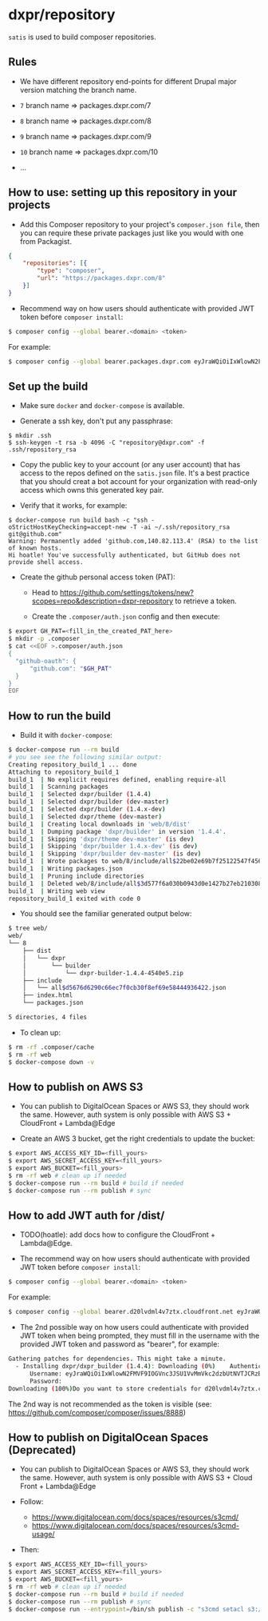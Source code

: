 # dxpr/repository

`satis` is used to build composer repositories.

## Rules

- We have different repository end-points for different Drupal major version matching the branch name.

- `7` branch name  => packages.dxpr.com/7
- `8` branch name  => packages.dxpr.com/8
- `9` branch name  => packages.dxpr.com/9
- `10` branch name => packages.dxpr.com/10
- ...

## How to use: setting up this repository in your projects

- Add this Composer repository to your project's `composer.json file`, then you can require these
private packages just like you would with one from Packagist.

```json
{
    "repositories": [{
        "type": "composer",
        "url": "https://packages.dxpr.com/8"
    }]
}
```

- Recommend way on how users should authenticate with provided JWT token before `composer install`:

```bash
$ composer config --global bearer.<domain> <token>
```

For example:

```bash
$ composer config --global bearer.packages.dxpr.com eyJraWQiOiIxWlowN2FMVF9IOGVnc3JSU1VvMmVkc2dzbUtNVTJCRzBhSmZGZFNiWF9VIiwiYWxnIjoiUFMyNTYifQ.eyJpc3MiOiJodHRwczovL2R4cHIuY29tIiwic3ViIjoidXNlci1pZCIsImF1ZCI6Imh0dHBzOi8vcGFja2FnZXMuZHhwci5jb20iLCJzY29wZSI6Ijg6ZHhwci9keHByX2J1aWxkZXI6KiA5OmR4cHIvZHhwcl9idWlsZGVyOioiLCJpYXQiOjE1ODg2MTMwNzB9.YPrGULY4TUm8Ck6CXU1ydG4Lfo9nnJO0ZutPz1c7W5ZB_R99EY4oT3oOsLKf4wVwxJ8Bw03antUM89ORm1qoTd-JMS10uw1loHzIiOwNFhdwCtPiExXJsg84UxRwAhx71XoDG0iKiPdqGSVLxVaRjF-DJQ9aGnDkyPwybfCcQdRt6xy4qZqruJ0A5HSVhxKRPjGUlb3gK2bc_cEdWr0KcSjjh4LSmYrtmZ3UIgW3Af0mQSKfHSyQsLRqkWJRrW6lk5foJZc-wQ48NBhq8FSP9Eg87INwW-Tom8irWKQp86tz4VHjnfgWIyYMjv-epxQ7BVd7Jy1s8L3qbcwz3hUlDQ
```


## Set up the build

- Make sure `docker` and `docker-compose` is available.

- Generate a ssh key, don't put any passphrase:

```
$ mkdir .ssh
$ ssh-keygen -t rsa -b 4096 -C "repository@dxpr.com" -f .ssh/repository_rsa
```

- Copy the public key to your account (or any user account) that has access to the repos defined on the
  `satis.json` file. It's a best practice that you should creat a bot account for your organization
  with read-only access which owns this generated key pair.


- Verify that it works, for example:

```
$ docker-compose run build bash -c "ssh -oStrictHostKeyChecking=accept-new -T -ai ~/.ssh/repository_rsa git@github.com"
Warning: Permanently added 'github.com,140.82.113.4' (RSA) to the list of known hosts.
Hi hoatle! You've successfully authenticated, but GitHub does not provide shell access.
```

- Create the github personal access token (PAT):

  + Head to https://github.com/settings/tokens/new?scopes=repo&description=dxpr-repository
    to retrieve a token.

  + Create the `.composer/auth.json` config and then execute:

```bash
$ export GH_PAT=<fill_in_the_created_PAT_here>
$ mkdir -p .composer
$ cat <<EOF >.composer/auth.json
{
  "github-oauth": {
      "github.com": "$GH_PAT"
  }
}
EOF
```

## How to run the build


- Build it with `docker-compose`:

```bash
$ docker-compose run --rm build
# you see see the following similar output:
Creating repository_build_1 ... done
Attaching to repository_build_1
build_1  | No explicit requires defined, enabling require-all
build_1  | Scanning packages
build_1  | Selected dxpr/builder (1.4.4)
build_1  | Selected dxpr/builder (dev-master)
build_1  | Selected dxpr/builder (1.4.x-dev)
build_1  | Selected dxpr/theme (dev-master)
build_1  | Creating local downloads in 'web/8/dist'
build_1  | Dumping package 'dxpr/builder' in version '1.4.4'.
build_1  | Skipping 'dxpr/theme dev-master' (is dev)
build_1  | Skipping 'dxpr/builder 1.4.x-dev' (is dev)
build_1  | Skipping 'dxpr/builder dev-master' (is dev)
build_1  | Wrote packages to web/8/include/all$22be02e69b7f25122547f4569f4a2b6599bb50f7.json
build_1  | Writing packages.json
build_1  | Pruning include directories
build_1  | Deleted web/8/include/all$3d577f6a030b0943d0e1427b27eb210308cb5869.json
build_1  | Writing web view
repository_build_1 exited with code 0
```

- You should see the familiar generated output below:

```bash
$ tree web/
web/
└── 8
    ├── dist
    │   └── dxpr
    │       └── builder
    │           └── dxpr-builder-1.4.4-4540e5.zip
    ├── include
    │   └── all$d5676d6290c66ec7f0cb30f8ef69e58444936422.json
    ├── index.html
    └── packages.json

5 directories, 4 files
```

- To clean up:

```bash
$ rm -rf .composer/cache
$ rm -rf web
$ docker-compose down -v
```

## How to publish on AWS S3

- You can publish to DigitalOcean Spaces or AWS S3, they should work the same. However, auth system
  is only possible with AWS S3 + CloudFront + Lambda@Edge

- Create an AWS 3 bucket, get the right credentials to update the bucket:

```bash
$ export AWS_ACCESS_KEY_ID=<fill_yours>
$ export AWS_SECRET_ACCESS_KEY=<fill_yours>
$ export AWS_BUCKET=<fill_yours>
$ rm -rf web # clean up if needed
$ docker-compose run --rm build # build if needed
$ docker-compose run --rm publish # sync
```

## How to add JWT auth for /dist/

- TODO(hoatle): add docs how to configure the CloudFront + Lambda@Edge.

- The recommend way on how users should authenticate with provided JWT token before `composer install`:

```bash
$ composer config --global bearer.<domain> <token>
```

For example:

```bash
$ composer config --global bearer.d20lvdml4v7ztx.cloudfront.net eyJraWQiOiIxWlowN2FMVF9IOGVnc3JSU1VvMmVkc2dzbUtNVTJCRzBhSmZGZFNiWF9VIiwiYWxnIjoiUFMyNTYifQ.eyJpc3MiOiJodHRwczovL2R4cHIuY29tIiwic3ViIjoidXNlci1pZCIsImF1ZCI6Imh0dHBzOi8vcGFja2FnZXMuZHhwci5jb20iLCJzY29wZSI6Ijg6ZHhwci9keHByX2J1aWxkZXI6KiA5OmR4cHIvZHhwcl9idWlsZGVyOioiLCJpYXQiOjE1ODg2MTMwNzB9.YPrGULY4TUm8Ck6CXU1ydG4Lfo9nnJO0ZutPz1c7W5ZB_R99EY4oT3oOsLKf4wVwxJ8Bw03antUM89ORm1qoTd-JMS10uw1loHzIiOwNFhdwCtPiExXJsg84UxRwAhx71XoDG0iKiPdqGSVLxVaRjF-DJQ9aGnDkyPwybfCcQdRt6xy4qZqruJ0A5HSVhxKRPjGUlb3gK2bc_cEdWr0KcSjjh4LSmYrtmZ3UIgW3Af0mQSKfHSyQsLRqkWJRrW6lk5foJZc-wQ48NBhq8FSP9Eg87INwW-Tom8irWKQp86tz4VHjnfgWIyYMjv-epxQ7BVd7Jy1s8L3qbcwz3hUlDQ
```

- The 2nd possible way on how users could authenticate with provided JWT token when being prompted, they
  must fill in the username with the provided JWT token and password as "bearer", for example:

```bash
Gathering patches for dependencies. This might take a minute.
  - Installing dxpr/dxpr_builder (1.4.4): Downloading (0%)    Authentication required (d20lvdml4v7ztx.cloudfront.net):
      Username: eyJraWQiOiIxWlowN2FMVF9IOGVnc3JSU1VvMmVkc2dzbUtNVTJCRzBhSmZGZFNiWF9VIiwiYWxnIjoiUFMyNTYifQ.eyJpc3MiOiJodHRwczovL2R4cHIuY29tIiwic3ViIjoidXNlci1pZCIsImF1ZCI6Imh0dHBzOi8vcGFja2FnZXMuZHhwci5jb20iLCJzY29wZSI6Ijg6ZHhwci9keHByX2J1aWxkZXI6KiA5OmR4cHIvZHhwcl9idWlsZGVyOioiLCJpYXQiOjE1ODg2MTMwNzB9.YPrGULY4TUm8Ck6CXU1ydG4Lfo9nnJO0ZutPz1c7W5ZB_R99EY4oT3oOsLKf4wVwxJ8Bw03antUM89ORm1qoTd-JMS10uw1loHzIiOwNFhdwCtPiExXJsg84UxRwAhx71XoDG0iKiPdqGSVLxVaRjF-DJQ9aGnDkyPwybfCcQdRt6xy4qZqruJ0A5HSVhxKRPjGUlb3gK2bc_cEdWr0KcSjjh4LSmYrtmZ3UIgW3Af0mQSKfHSyQsLRqkWJRrW6lk5foJZc-wQ48NBhq8FSP9Eg87INwW-Tom8irWKQp86tz4VHjnfgWIyYMjv-epxQ7BVd7Jy1s8L3qbcwz3hUlDQ
      Password: 
Downloading (100%)Do you want to store credentials for d20lvdml4v7ztx.cloudfront.net in /tmp/auth.json ? [Yn] y
```

The 2nd way is not recommended as the token is visible (see: https://github.com/composer/composer/issues/8888)



## How to publish on DigitalOcean Spaces (Deprecated)

- You can publish to DigitalOcean Spaces or AWS S3, they should work the same. However, auth system
  is only possible with AWS S3 + Cloud Front + Lambda@Edge

- Follow:
  + https://www.digitalocean.com/docs/spaces/resources/s3cmd/
  + https://www.digitalocean.com/docs/spaces/resources/s3cmd-usage/

- Then:

```bash
$ export AWS_ACCESS_KEY_ID=<fill_yours>
$ export AWS_SECRET_ACCESS_KEY=<fill_yours>
$ export AWS_BUCKET=<fill_yours>
$ rm -rf web # clean up if needed
$ docker-compose run --rm build # build if needed
$ docker-compose run --rm publish # sync
$ docker-compose run --entrypoint=/bin/sh publish -c "s3cmd setacl s3://$AWS_BUCKET --acl-public --recursive" # set acl if needed
```
